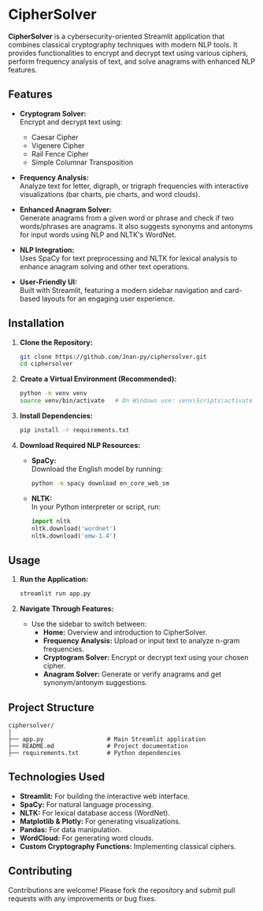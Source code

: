 # CipherSolver

**CipherSolver** is a cybersecurity-oriented Streamlit application that combines classical cryptography techniques with modern NLP tools. It provides functionalities to encrypt and decrypt text using various ciphers, perform frequency analysis of text, and solve anagrams with enhanced NLP features.

## Features

- **Cryptogram Solver:**  
  Encrypt and decrypt text using:

  - Caesar Cipher
  - Vigenere Cipher
  - Rail Fence Cipher
  - Simple Columnar Transposition

- **Frequency Analysis:**  
  Analyze text for letter, digraph, or trigraph frequencies with interactive visualizations (bar charts, pie charts, and word clouds).

- **Enhanced Anagram Solver:**  
  Generate anagrams from a given word or phrase and check if two words/phrases are anagrams. It also suggests synonyms and antonyms for input words using NLP and NLTK's WordNet.

- **NLP Integration:**  
  Uses SpaCy for text preprocessing and NLTK for lexical analysis to enhance anagram solving and other text operations.

- **User-Friendly UI:**  
  Built with Streamlit, featuring a modern sidebar navigation and card-based layouts for an engaging user experience.

## Installation

1. **Clone the Repository:**

   ```bash
   git clone https://github.com/Jnan-py/ciphersolver.git
   cd ciphersolver
   ```

2. **Create a Virtual Environment (Recommended):**

   ```bash
   python -m venv venv
   source venv/bin/activate   # On Windows use: venv\Scripts\activate
   ```

3. **Install Dependencies:**

   ```bash
   pip install -r requirements.txt
   ```

4. **Download Required NLP Resources:**
   - **SpaCy:**  
     Download the English model by running:
     ```bash
     python -m spacy download en_core_web_sm
     ```
   - **NLTK:**  
     In your Python interpreter or script, run:
     ```python
     import nltk
     nltk.download('wordnet')
     nltk.download('omw-1.4')
     ```

## Usage

1. **Run the Application:**

   ```bash
   streamlit run app.py
   ```

2. **Navigate Through Features:**
   - Use the sidebar to switch between:
     - **Home:** Overview and introduction to CipherSolver.
     - **Frequency Analysis:** Upload or input text to analyze n-gram frequencies.
     - **Cryptogram Solver:** Encrypt or decrypt text using your chosen cipher.
     - **Anagram Solver:** Generate or verify anagrams and get synonym/antonym suggestions.

## Project Structure

```
ciphersolver/
│
├── app.py                  # Main Streamlit application
├── README.md               # Project documentation
├── requirements.txt        # Python dependencies
```

## Technologies Used

- **Streamlit:** For building the interactive web interface.
- **SpaCy:** For natural language processing.
- **NLTK:** For lexical database access (WordNet).
- **Matplotlib & Plotly:** For generating visualizations.
- **Pandas:** For data manipulation.
- **WordCloud:** For generating word clouds.
- **Custom Cryptography Functions:** Implementing classical ciphers.

## Contributing

Contributions are welcome! Please fork the repository and submit pull requests with any improvements or bug fixes.
